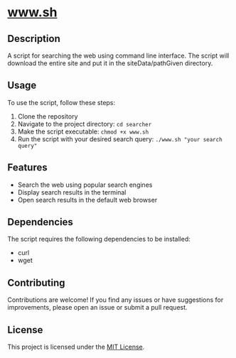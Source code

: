 # www.sh

## Description
A script for searching the web using command line interface.
The script will download the entire site and put it in the siteData/pathGiven directory.

## Usage
To use the script, follow these steps:

1. Clone the repository
2. Navigate to the project directory: `cd searcher`
3. Make the script executable: `chmod +x www.sh`
4. Run the script with your desired search query: `./www.sh "your search query"`

## Features
- Search the web using popular search engines
- Display search results in the terminal
- Open search results in the default web browser

## Dependencies
The script requires the following dependencies to be installed:

- curl
- wget

## Contributing
Contributions are welcome! If you find any issues or have suggestions for improvements, please open an issue or submit a pull request.

## License
This project is licensed under the [MIT License](LICENSE).
